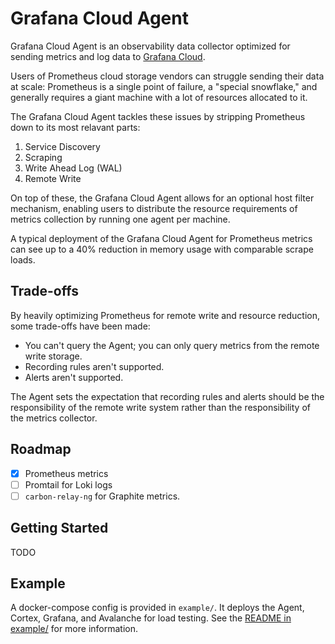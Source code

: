 # Grafana Cloud Agent

Grafana Cloud Agent is an observability data collector optimized for sending
metrics and log data to [Grafana Cloud](https://grafana.com/products/cloud/).

Users of Prometheus cloud storage vendors can struggle sending their data at
scale: Prometheus is a single point of failure, a "special snowflake," and
generally requires a giant machine with a lot of resources allocated to it.

The Grafana Cloud Agent tackles these issues by stripping Prometheus down to its
most relavant parts:

1. Service Discovery
2. Scraping
3. Write Ahead Log (WAL)
4. Remote Write

On top of these, the Grafana Cloud Agent allows for an optional host filter
mechanism, enabling users to distribute the resource requirements of metrics
collection by running one agent per machine.

A typical deployment of the Grafana Cloud Agent for Prometheus metrics can see
up to a 40% reduction in memory usage with comparable scrape loads.

## Trade-offs

By heavily optimizing Prometheus for remote write and resource reduction, some
trade-offs have been made:

- You can't query the Agent; you can only query metrics from the remote write
  storage.
- Recording rules aren't supported.
- Alerts aren't supported.

The Agent sets the expectation that recording rules and alerts should be the
responsibility of the remote write system rather than the responsibility of the
metrics collector.

## Roadmap

- [x] Prometheus metrics
- [ ] Promtail for Loki logs
- [ ] `carbon-relay-ng` for Graphite metrics.

## Getting Started

TODO

## Example

A docker-compose config is provided in `example/`. It deploys the Agent, Cortex,
Grafana, and Avalanche for load testing. See the
[README in example/](./example/README.md) for more information.

